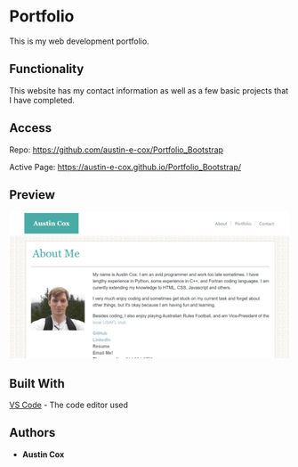 # Portfolio
This is my web development portfolio.

## Functionality

This website has my contact information as well as a few basic projects that I have completed. 

## Access

Repo: https://github.com/austin-e-cox/Portfolio_Bootstrap

Active Page: https://austin-e-cox.github.io/Portfolio_Bootstrap/

## Preview
![Page preview](/assets/images/portfolioPreview.png?raw=true "Page Preview")

## Built With

[VS Code](https://code.visualstudio.com/) - The code editor used

## Authors

* **Austin Cox**
